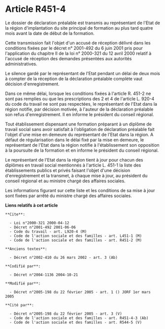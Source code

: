 # Article R451-4

Le dossier de déclaration préalable est transmis au représentant de l'Etat de la région d'implantation du site principal de
formation au plus tard quatre mois avant la date de début de la formation.

Cette transmission fait l'objet d'un accusé de réception délivré dans les conditions fixées par le décret n° 2001-492 du 6
juin 2001 pris pour l'application du chapitre II de la loi n° 2000-321 du 12 avril 2000 relatif à l'accusé de réception des
demandes présentées aux autorités administratives.

Le silence gardé par le représentant de l'Etat pendant un délai de deux mois à compter de la réception de la déclaration
préalable complète vaut décision d'enregistrement.

Dans ce même délai, lorsque les conditions fixées à l'article R. 451-2 ne sont pas remplies ou que les prescriptions des 2 et
4 de l'article L. 920-4 du code du travail ne sont pas respectées, le représentant de l'Etat dans la région notifie, par
décision motivée, à l'auteur de la déclaration préalable son refus d'enregistrement. Il en informe le président du conseil
régional.

Tout établissement dispensant une formation préparant à un diplôme de travail social sans avoir satisfait à l'obligation de
déclaration préalable fait l'objet d'une mise en demeure du représentant de l'Etat dans la région. A défaut de régularisation
dans le délai fixé par la mise en demeure, le représentant de l'Etat dans la région notifie à l'établissement son opposition
à la poursuite de la formation et en informe le président du conseil régional.

Le représentant de l'Etat dans la région tient à jour pour chacun des diplômes en travail social mentionnés à l'article L.
451-1 la liste des établissements publics et privés faisant l'objet d'une décision d'enregistrement et la transmet, à chaque
mise à jour, au président du conseil régional et au ministre chargé des affaires sociales.

Les informations figurant sur cette liste et les conditions de sa mise à jour sont fixées par arrêté du ministre chargé des
affaires sociales.

**Liens relatifs à cet article**

	**Cite**:

	  - Loi n°2000-321 2000-04-12
	  - Décret n°2001-492 2001-06-06
	  - Code du travail - art. L920-4 (M)
	  - Code de l'action sociale et des familles - art. L451-1 (M)
	  - Code de l'action sociale et des familles - art. R451-2 (M)

	**Anciens textes**:

	  - Décret n°2002-410 du 26 mars 2002 - art. 3 (Ab)

	**Codifié par**:

	  - Décret n°2004-1136 2004-10-21

	**Modifié par**:

	  - Décret n°2005-198 du 22 février 2005 - art. 1 () JORF 1er mars 2005

	**Cité par**:

	  - Décret n°2005-198 du 22 février 2005 - art. 3 (V)
	  - Code de l'action sociale et des familles - art. R451-4-3 (Ab)
	  - Code de l'action sociale et des familles - art. R544-5 (V)
